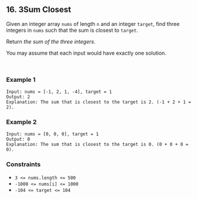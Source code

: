 ## 16. 3Sum Closest

Given an integer array `nums` of length `n` and an integer `target`, find three integers in `nums` such that the sum is closest to `target`.  
  
Return *the sum of the three integers*.
  
You may assume that each input would have exactly one solution.

<br>

### Example 1

```
Input: nums = [-1, 2, 1, -4], target = 1
Output: 2
Explanation: The sum that is closest to the target is 2. (-1 + 2 + 1 = 2).
```

### Example 2

```
Input: nums = [0, 0, 0], target = 1
Output: 0
Explanation: The sum that is closest to the target is 0. (0 + 0 + 0 = 0).
```

### Constraints

* `3 <= nums.length <= 500`
* `-1000 <= nums[i] <= 1000`
* `-104 <= target <= 104`
